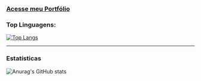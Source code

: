 ### [Acesse meu Portfólio](https://hildebrandolima.github.io/)

### Top Linguagens:

[![Top Langs](https://github-readme-stats.vercel.app/api/top-langs/?username=HildebrandoLima&layout=compact)](https://github.com/HildebrandoLima/github-readme-stats)

<hr />

### Estatísticas

![Anurag's GitHub stats](https://github-readme-stats.vercel.app/api?username=HildebrandoLima&show_icons=true&theme=radical)
